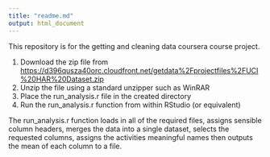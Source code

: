 ```yaml
---
title: "readme.md"
output: html_document
---
```


This repository is for the getting and cleaning data coursera course project.

1. Download the zip file from https://d396qusza40orc.cloudfront.net/getdata%2Fprojectfiles%2FUCI%20HAR%20Dataset.zip
2. Unzip the file using a standard unzipper such as WinRAR
3. Place the run_analysis.r file in the created directory 
4. Run the run_analysis.r function from within RStudio (or equivalent)

The run_analysis.r function loads in all of the required files, assigns sensible column headers, merges the data into a single dataset, selects the requested columns, assigns the activities meaningful names then outputs the mean of each column to a file.

